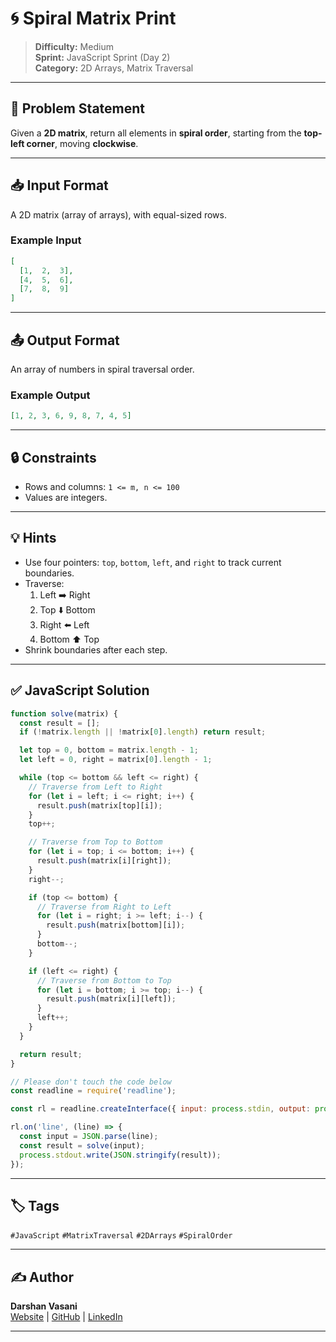 # 🌀 Spiral Matrix Print

> **Difficulty:** Medium  
> **Sprint:** JavaScript Sprint (Day 2)  
> **Category:** 2D Arrays, Matrix Traversal

---

## 📝 Problem Statement

Given a **2D matrix**, return all elements in **spiral order**, starting from the **top-left corner**, moving **clockwise**.

---

## 📥 Input Format

A 2D matrix (array of arrays), with equal-sized rows.

### Example Input

```json
[
  [1,  2,  3],
  [4,  5,  6],
  [7,  8,  9]
]
```

---

## 📤 Output Format

An array of numbers in spiral traversal order.

### Example Output

```json
[1, 2, 3, 6, 9, 8, 7, 4, 5]
```

---

## 🔒 Constraints

- Rows and columns: `1 <= m, n <= 100`
- Values are integers.

---

## 💡 Hints

- Use four pointers: `top`, `bottom`, `left`, and `right` to track current boundaries.
- Traverse:
  1. Left ➡️ Right
  2. Top ⬇️ Bottom
  3. Right ⬅️ Left
  4. Bottom ⬆️ Top
- Shrink boundaries after each step.

---

## ✅ JavaScript Solution

```js
function solve(matrix) {
  const result = [];
  if (!matrix.length || !matrix[0].length) return result;

  let top = 0, bottom = matrix.length - 1;
  let left = 0, right = matrix[0].length - 1;

  while (top <= bottom && left <= right) {
    // Traverse from Left to Right
    for (let i = left; i <= right; i++) {
      result.push(matrix[top][i]);
    }
    top++;

    // Traverse from Top to Bottom
    for (let i = top; i <= bottom; i++) {
      result.push(matrix[i][right]);
    }
    right--;

    if (top <= bottom) {
      // Traverse from Right to Left
      for (let i = right; i >= left; i--) {
        result.push(matrix[bottom][i]);
      }
      bottom--;
    }

    if (left <= right) {
      // Traverse from Bottom to Top
      for (let i = bottom; i >= top; i--) {
        result.push(matrix[i][left]);
      }
      left++;
    }
  }

  return result;
}

// Please don't touch the code below
const readline = require('readline');

const rl = readline.createInterface({ input: process.stdin, output: process.stdout });

rl.on('line', (line) => {
  const input = JSON.parse(line);
  const result = solve(input);
  process.stdout.write(JSON.stringify(result));
});
```

---

## 🏷️ Tags

`#JavaScript` `#MatrixTraversal` `#2DArrays` `#SpiralOrder`

---

## ✍️ Author

**Darshan Vasani**  
[Website](https://dpvasani56.vercel.app/) | [GitHub](https://github.com/dpvasani) | [LinkedIn](https://linkedin.com/in/dpvasani56)

---
